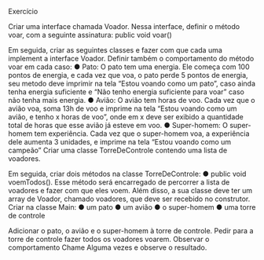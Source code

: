 Exercício

Criar uma interface chamada Voador. Nessa interface, definir o método voar,
com a seguinte assinatura:
public void voar()

Em seguida, criar as seguintes classes e fazer com que cada uma implement a interface Voador. Definir também o comportamento do método voar em cada caso: 
● Pato: 
  O pato tem uma energia. Ele começa com 100 pontos de energia, e cada
    vez que voa, o pato perde 5 pontos de energia, seu metodo deve imprimir na tela “Estou
    voando como um pato”, caso ainda tenha energia suficiente e “Não tenho energia
    suficiente para voar” caso não tenha mais energia.
● Avião: 
  O avião tem horas de voo. Cada vez que o avião voa, soma 13h de
    voo e imprime na tela “Estou voando como um avião, e
    tenho x horas de voo”, onde em x deve ser exibido a
    quantidade total de horas que esse avião já esteve em
    voo.
● Super-homem: 
  O super-homem tem experiência. Cada vez que o
    super-homem voa, a experiência dele aumenta 3 unidades, e imprime na
    tela “Estou voando como um campeão”
    Criar uma classe TorreDeControle contendo uma lista de voadores. 
    
 Em seguida, criar dois métodos na classe TorreDeControle:
●  public void voemTodos(). Esse método será encarregado de percorrer a
 lista de voadores e fazer com que eles voem.
 Além disso, a sua classe deve ter um array de Voador, chamado voadores, que deve ser recebido no construtor.
 Criar na classe Main:
● um pato
● um avião
● o super-homem
● uma torre de controle

Adicionar o pato, o avião e o super-homem à torre de controle. Pedir para a torre
de controle fazer todos os voadores voarem. Observar o comportamento
Chame Alguma vezes e observe o resultado.
